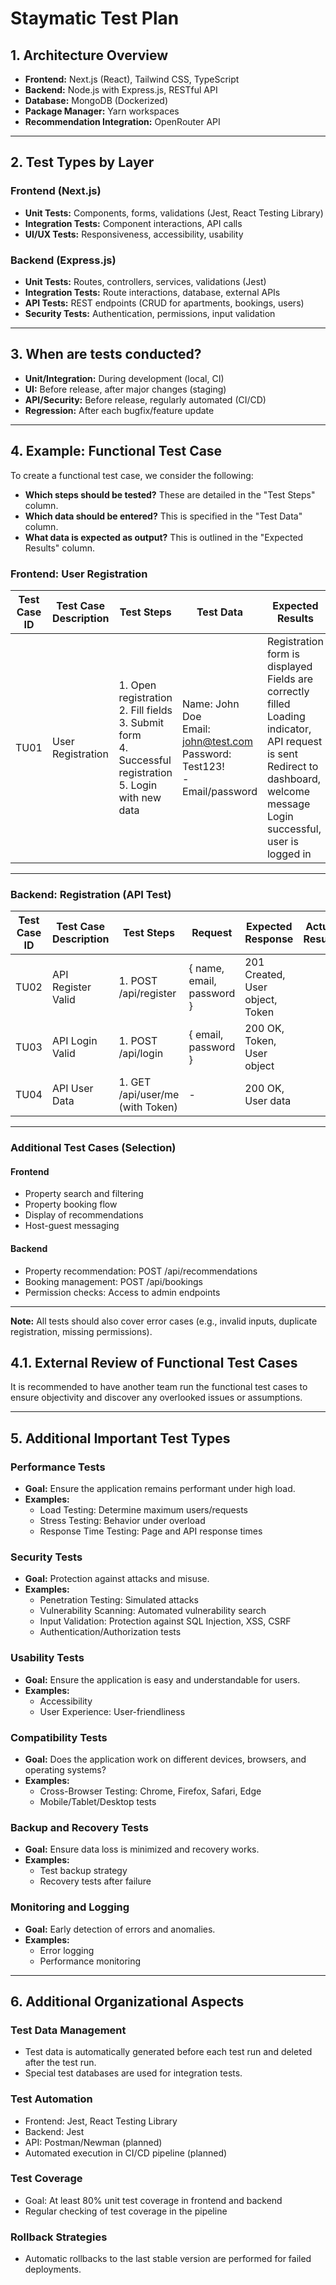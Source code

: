 # Staymatic Test Plan

## 1. Architecture Overview

- **Frontend:** Next.js (React), Tailwind CSS, TypeScript
- **Backend:** Node.js with Express.js, RESTful API
- **Database:** MongoDB (Dockerized)
- **Package Manager:** Yarn workspaces
- **Recommendation Integration:** OpenRouter API

---

## 2. Test Types by Layer

### Frontend (Next.js)

- **Unit Tests:** Components, forms, validations (Jest, React Testing Library)
- **Integration Tests:** Component interactions, API calls
- **UI/UX Tests:** Responsiveness, accessibility, usability

### Backend (Express.js)

- **Unit Tests:** Routes, controllers, services, validations (Jest)
- **Integration Tests:** Route interactions, database, external APIs
- **API Tests:** REST endpoints (CRUD for apartments, bookings, users)
- **Security Tests:** Authentication, permissions, input validation

---

## 3. When are tests conducted?

- **Unit/Integration:** During development (local, CI)
- **UI:** Before release, after major changes (staging)
- **API/Security:** Before release, regularly automated (CI/CD)
- **Regression:** After each bugfix/feature update

---

## 4. Example: Functional Test Case

To create a functional test case, we consider the following:

- **Which steps should be tested?** These are detailed in the "Test Steps" column.
- **Which data should be entered?** This is specified in the "Test Data" column.
- **What data is expected as output?** This is outlined in the "Expected Results" column.

### Frontend: User Registration

| Test Case ID | Test Case Description | Test Steps                                                                                                       | Test Data                                                                           | Expected Results                                                                                                                                                                         | Actual Results | Pass/Fail |
| ------------ | --------------------- | ---------------------------------------------------------------------------------------------------------------- | ----------------------------------------------------------------------------------- | ---------------------------------------------------------------------------------------------------------------------------------------------------------------------------------------- | -------------- | --------- |
| TU01         | User Registration     | 1. Open registration<br>2. Fill fields<br>3. Submit form<br>4. Successful registration<br>5. Login with new data | Name: John Doe<br>Email: john@test.com<br>Password: Test123!<br>-<br>Email/password | Registration form is displayed<br>Fields are correctly filled<br>Loading indicator, API request is sent<br>Redirect to dashboard, welcome message<br>Login successful, user is logged in |                |           |

---

### Backend: Registration (API Test)

| Test Case ID | Test Case Description | Test Steps                       | Request                   | Expected Response               | Actual Results | Pass/Fail |
| ------------ | --------------------- | -------------------------------- | ------------------------- | ------------------------------- | -------------- | --------- |
| TU02         | API Register Valid    | 1. POST /api/register            | { name, email, password } | 201 Created, User object, Token |                |           |
| TU03         | API Login Valid       | 1. POST /api/login               | { email, password }       | 200 OK, Token, User object      |                |           |
| TU04         | API User Data         | 1. GET /api/user/me (with Token) | -                         | 200 OK, User data               |                |           |

---

### Additional Test Cases (Selection)

#### Frontend

- Property search and filtering
- Property booking flow
- Display of recommendations
- Host-guest messaging

#### Backend

- Property recommendation: POST /api/recommendations
- Booking management: POST /api/bookings
- Permission checks: Access to admin endpoints

---

**Note:** All tests should also cover error cases (e.g., invalid inputs, duplicate registration, missing permissions).

## 4.1. External Review of Functional Test Cases

It is recommended to have another team run the functional test cases to ensure objectivity and discover any overlooked issues or assumptions.

---

## 5. Additional Important Test Types

### Performance Tests

- **Goal:** Ensure the application remains performant under high load.
- **Examples:**
  - Load Testing: Determine maximum users/requests
  - Stress Testing: Behavior under overload
  - Response Time Testing: Page and API response times

### Security Tests

- **Goal:** Protection against attacks and misuse.
- **Examples:**
  - Penetration Testing: Simulated attacks
  - Vulnerability Scanning: Automated vulnerability search
  - Input Validation: Protection against SQL Injection, XSS, CSRF
  - Authentication/Authorization tests

### Usability Tests

- **Goal:** Ensure the application is easy and understandable for users.
- **Examples:**
  - Accessibility
  - User Experience: User-friendliness

### Compatibility Tests

- **Goal:** Does the application work on different devices, browsers, and operating systems?
- **Examples:**
  - Cross-Browser Testing: Chrome, Firefox, Safari, Edge
  - Mobile/Tablet/Desktop tests

### Backup and Recovery Tests

- **Goal:** Ensure data loss is minimized and recovery works.
- **Examples:**
  - Test backup strategy
  - Recovery tests after failure

### Monitoring and Logging

- **Goal:** Early detection of errors and anomalies.
- **Examples:**
  - Error logging
  - Performance monitoring

---

## 6. Additional Organizational Aspects

### Test Data Management

- Test data is automatically generated before each test run and deleted after the test run.
- Special test databases are used for integration tests.

### Test Automation

- Frontend: Jest, React Testing Library
- Backend: Jest
- API: Postman/Newman (planned)
- Automated execution in CI/CD pipeline (planned)

### Test Coverage

- Goal: At least 80% unit test coverage in frontend and backend
- Regular checking of test coverage in the pipeline

### Rollback Strategies

- Automatic rollbacks to the last stable version are performed for failed deployments.
